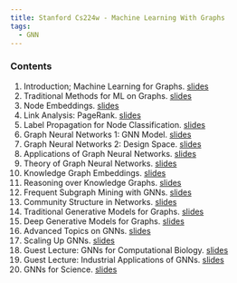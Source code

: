 ```yaml
---
title: Stanford Cs224w - Machine Learning With Graphs
tags:
  - GNN
---
```


### Contents
1. Introduction; Machine Learning for Graphs. [slides](http://web.stanford.edu/class/cs224w/slides/01-intro.pdf)
2. Traditional Methods for ML on Graphs. [slides](http://web.stanford.edu/class/cs224w/slides/02-tradition-ml.pdf)
3. Node Embeddings. [slides](http://web.stanford.edu/class/cs224w/slides/03-nodeemb.pdf)
4. Link Analysis: PageRank. [slides](http://web.stanford.edu/class/cs224w/slides/04-pagerank.pdf)
5. Label Propagation for Node Classification. [slides](http://web.stanford.edu/class/cs224w/slides/05-message.pdf)
6. Graph Neural Networks 1: GNN Model. [slides](http://web.stanford.edu/class/cs224w/slides/06-GNN1.pdf)
7. Graph Neural Networks 2: Design Space. [slides](http://web.stanford.edu/class/cs224w/slides/07-GNN2.pdf)
8. Applications of Graph Neural Networks. [slides](http://web.stanford.edu/class/cs224w/slides/08-GNN-application.pdf)
9. Theory of Graph Neural Networks. [slides](http://web.stanford.edu/class/cs224w/slides/09-theory.pdf)
10. Knowledge Graph Embeddings. [slides](http://web.stanford.edu/class/cs224w/slides/10-kg.pdf)	
11. Reasoning over Knowledge Graphs. [slides](http://web.stanford.edu/class/cs224w/slides/11-reasoning.pdf)
12. Frequent Subgraph Mining with GNNs. [slides](http://web.stanford.edu/class/cs224w/slides/12-motifs.pdf)
13. Community Structure in Networks. [slides](http://web.stanford.edu/class/cs224w/slides/13-communities.pdf)
14. Traditional Generative Models for Graphs. [slides](http://web.stanford.edu/class/cs224w/slides/14-traditional-generation.pdf)
15. Deep Generative Models for Graphs. [slides](http://web.stanford.edu/class/cs224w/slides/15-deep-generation.pdf)	
16. Advanced Topics on GNNs. [slides](http://web.stanford.edu/class/cs224w/slides/16-advanced.pdf)
17. Scaling Up GNNs. [slides](http://web.stanford.edu/class/cs224w/slides/17-scalable.pdf)
18. Guest Lecture: GNNs for Computational Biology. [slides](http://web.stanford.edu/class/cs224w/slides/marinka-zitnik-cs224w.pdf)
19. Guest Lecture: Industrial Applications of GNNs. [slides](http://web.stanford.edu/class/cs224w/slides/alibaba-aligraph-stanford.pdf)
20. GNNs for Science. [slides](http://web.stanford.edu/class/cs224w/slides/19-science.pdf)

